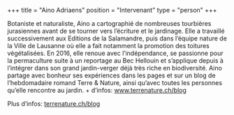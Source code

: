 +++
title = "Aino Adriaens"
position = "Intervenant"
type = "person"
+++

Botaniste et naturaliste, Aino a cartographié de nombreuses tourbières
jurasiennes avant de se tourner vers l’écriture et le jardinage. Elle a
travaillé successivement aux Editions de la Salamandre, puis dans l’équipe
nature de la Ville de Lausanne où elle a fait notamment la promotion des
toitures végétalisées. En 2016, elle renoue avec l’indépendance, se passionne
pour la permaculture suite à un reportage au Bec Hellouin et s’applique depuis à
l’intégrer dans son grand jardin-verger déjà très riche en biodiversité. Aino
partage avec bonheur ses expériences dans les pages et sur un blog de
l’hebdomadaire romand Terre & Nature, ainsi qu’avec toutes les personnes qu’elle
rencontre au jardin. + d’infos: www.terrenature.ch/blog

Plus d’infos: [terrenature.ch/blog](http://www.terrenature.ch/blog)

